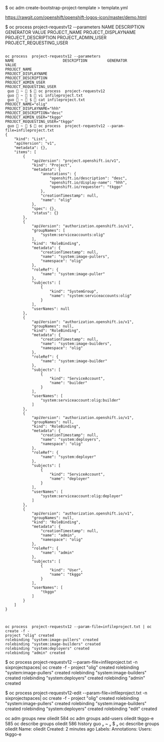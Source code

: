 $ oc adm create-bootstrap-project-template  > template.yml


https://rawgit.com/openshift/openshift-logos-icon/master/demo.html

$ oc process  project-requestv12 --parameters
NAME                      DESCRIPTION         GENERATOR           VALUE
PROJECT_NAME
PROJECT_DISPLAYNAME
PROJECT_DESCRIPTION
PROJECT_ADMIN_USER
PROJECT_REQUESTING_USER



```

oc process  project-requestv12 --parameters
NAME                      DESCRIPTION         GENERATOR           VALUE
PROJECT_NAME
PROJECT_DISPLAYNAME
PROJECT_DESCRIPTION
PROJECT_ADMIN_USER
PROJECT_REQUESTING_USER
 guo  ~  $  oc process  project-requestv12
 guo  ~  $  vi infileproject.txt
 guo  ~  $  cat infileproject.txt
PROJECT_NAME="olig"
PROJECT_DISPLAYNAME="hhh"
PROJECT_DESCRIPTION="desc"
PROJECT_ADMIN_USER="tkggo"
PROJECT_REQUESTING_USER="tkggo"
 guo  ~  $  oc process  project-requestv12 --param-file=infileproject.txt
{
    "kind": "List",
    "apiVersion": "v1",
    "metadata": {},
    "items": [
        {
            "apiVersion": "project.openshift.io/v1",
            "kind": "Project",
            "metadata": {
                "annotations": {
                    "openshift.io/description": "desc",
                    "openshift.io/display-name": "hhh",
                    "openshift.io/requester": "tkggo"
                },
                "creationTimestamp": null,
                "name": "olig"
            },
            "spec": {},
            "status": {}
        },
        {
            "apiVersion": "authorization.openshift.io/v1",
            "groupNames": [
                "system:serviceaccounts:olig"
            ],
            "kind": "RoleBinding",
            "metadata": {
                "creationTimestamp": null,
                "name": "system:image-pullers",
                "namespace": "olig"
            },
            "roleRef": {
                "name": "system:image-puller"
            },
            "subjects": [
                {
                    "kind": "SystemGroup",
                    "name": "system:serviceaccounts:olig"
                }
            ],
            "userNames": null
        },
        {
            "apiVersion": "authorization.openshift.io/v1",
            "groupNames": null,
            "kind": "RoleBinding",
            "metadata": {
                "creationTimestamp": null,
                "name": "system:image-builders",
                "namespace": "olig"
            },
            "roleRef": {
                "name": "system:image-builder"
            },
            "subjects": [
                {
                    "kind": "ServiceAccount",
                    "name": "builder"
                }
            ],
            "userNames": [
                "system:serviceaccount:olig:builder"
            ]
        },
        {
            "apiVersion": "authorization.openshift.io/v1",
            "groupNames": null,
            "kind": "RoleBinding",
            "metadata": {
                "creationTimestamp": null,
                "name": "system:deployers",
                "namespace": "olig"
            },
            "roleRef": {
                "name": "system:deployer"
            },
            "subjects": [
                {
                    "kind": "ServiceAccount",
                    "name": "deployer"
                }
            ],
            "userNames": [
                "system:serviceaccount:olig:deployer"
            ]
        },
        {
            "apiVersion": "authorization.openshift.io/v1",
            "groupNames": null,
            "kind": "RoleBinding",
            "metadata": {
                "creationTimestamp": null,
                "name": "admin",
                "namespace": "olig"
            },
            "roleRef": {
                "name": "admin"
            },
            "subjects": [
                {
                    "kind": "User",
                    "name": "tkggo"
                }
            ],
            "userNames": [
                "tkggo"
            ]
        }
    ]
}



oc process  project-requestv12 --param-file=infileproject.txt | oc create -f -
project "olig" created
rolebinding "system:image-pullers" created
rolebinding "system:image-builders" created
rolebinding "system:deployers" created
rolebinding "admin" created
```
$ oc process  project-requestv12 --param-file=infileproject.txt -n sixprojectspaces| oc create -f -
project "olig" created
rolebinding "system:image-pullers" created
rolebinding "system:image-builders" created
rolebinding "system:deployers" created
rolebinding "admin" created


$ oc process project-requestv12-edit --param-file=infileproject.txt -n sixprojectspaces| oc create -f -
project "olig" created
rolebinding "system:image-pullers" created
rolebinding "system:image-builders" created
rolebinding "system:deployers" created
rolebinding "edit" created



oc adm groups new oliedit
  584  oc adm groups add-users oliedit tkggo-e
  585  oc describe groups  oliedit
  586  history
 guo  ~  $  oc describe groups  oliedit
Name:		oliedit
Created:	2 minutes ago
Labels:		<none>
Annotations:	<none>
Users:		tkggo-e

